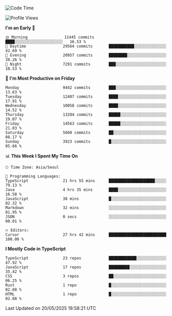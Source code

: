 <!--START_SECTION:waka-->
![Code Time](http://img.shields.io/badge/Code%20Time-7%2C735%20hrs%2024%20mins-blue)

![Profile Views](http://img.shields.io/badge/Profile%20Views-0-blue)

**I'm an Early 🐤** 

```text
🌞 Morning                11445 commits       ████░░░░░░░░░░░░░░░░░░░░░   16.53 % 
🌆 Daytime                29564 commits       ███████████░░░░░░░░░░░░░░   42.69 % 
🌃 Evening                20957 commits       ████████░░░░░░░░░░░░░░░░░   30.26 % 
🌙 Night                  7291 commits        ███░░░░░░░░░░░░░░░░░░░░░░   10.53 % 
```
📅 **I'm Most Productive on Friday** 

```text
Monday                   9442 commits        ███░░░░░░░░░░░░░░░░░░░░░░   13.63 % 
Tuesday                  12407 commits       ████░░░░░░░░░░░░░░░░░░░░░   17.91 % 
Wednesday                10058 commits       ████░░░░░░░░░░░░░░░░░░░░░   14.52 % 
Thursday                 13204 commits       █████░░░░░░░░░░░░░░░░░░░░   19.07 % 
Friday                   14563 commits       █████░░░░░░░░░░░░░░░░░░░░   21.03 % 
Saturday                 5660 commits        ██░░░░░░░░░░░░░░░░░░░░░░░   08.17 % 
Sunday                   3923 commits        █░░░░░░░░░░░░░░░░░░░░░░░░   05.66 % 
```


📊 **This Week I Spent My Time On** 

```text
🕑︎ Time Zone: Asia/Seoul

💬 Programming Languages: 
TypeScript               21 hrs 55 mins      ████████████████████░░░░░   79.13 % 
Java                     4 hrs 35 mins       ████░░░░░░░░░░░░░░░░░░░░░   16.58 % 
JavaScript               38 mins             █░░░░░░░░░░░░░░░░░░░░░░░░   02.32 % 
Markdown                 32 mins             ░░░░░░░░░░░░░░░░░░░░░░░░░   01.95 % 
JSON                     0 secs              ░░░░░░░░░░░░░░░░░░░░░░░░░   00.01 % 

🔥 Editors: 
Cursor                   27 hrs 42 mins      █████████████████████████   100.00 % 
```

**I Mostly Code in TypeScript** 

```text
TypeScript               23 repos            ████████████░░░░░░░░░░░░░   47.92 % 
JavaScript               17 repos            █████████░░░░░░░░░░░░░░░░   35.42 % 
CSS                      3 repos             ██░░░░░░░░░░░░░░░░░░░░░░░   06.25 % 
Rust                     1 repo              █░░░░░░░░░░░░░░░░░░░░░░░░   02.08 % 
HTML                     1 repo              █░░░░░░░░░░░░░░░░░░░░░░░░   02.08 % 
```




 Last Updated on 20/05/2025 18:58:21 UTC
<!--END_SECTION:waka-->
